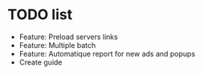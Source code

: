 # TODO list
 - Feature: Preload servers links
 - Feature: Multiple batch
 - Feature: Automatique report for new ads and popups
 - Create guide